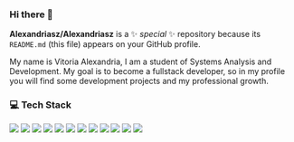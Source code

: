### Hi there 👋

**Alexandriasz/Alexandriasz** is a ✨ _special_ ✨ repository because its `README.md` (this file) appears on your GitHub profile.

My name is Vitoria Alexandria, I am a student of Systems Analysis and Development. My goal is to become a fullstack developer, so in my profile you will find some development projects and my professional growth.

### 💻 Tech Stack

 <img src="https://img.shields.io/badge/Trello-0052CC?style=for-the-badge&logo=trello&logoColor=white" />  <img src="https://img.shields.io/badge/Node%20js-339933?style=for-the-badge&logo=nodedotjs&logoColor=white" />      <img src="https://img.shields.io/badge/JavaScript-323330?style=for-the-badge&logo=javascript&logoColor=F7DF1E" />   <img src="https://img.shields.io/badge/PHP-777BB4?style=for-the-badge&logo=php&logoColor=white" />    <img src="https://img.shields.io/badge/Python-FFD43B?style=for-the-badge&logo=python&logoColor=blue" />      <img src="https://img.shields.io/badge/Eclipse-2C2255?style=for-the-badge&logo=eclipse&logoColor=white" />     <img src="https://img.shields.io/badge/Visual_Studio-5C2D91?style=for-the-badge&logo=visual%20studio&logoColor=white" />       <img src="https://img.shields.io/badge/jQuery-0769AD?style=for-the-badge&logo=jquery&logoColor=white" />       <img src="https://img.shields.io/badge/Bootstrap-563D7C?style=for-the-badge&logo=bootstrap&logoColor=white" />    <img src="https://img.shields.io/badge/HTML-E34F26?style=for-the-badge&logo=html5&logoColor=white" />       <img src="https://img.shields.io/badge/CSS-1572B6?style=for-the-badge&logo=css3&logoColor=white" />    <img src="https://img.shields.io/badge/Express%20js-000000?style=for-the-badge&logo=express&logoColor=white"/>   
 

